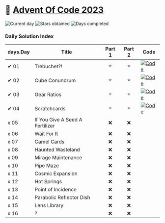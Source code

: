 # 🎄 [Advent Of Code 2023](https://adventofcode.com/2023)

![Current day](https://img.shields.io/badge/Day-16-blue)
![Stars obtained](https://img.shields.io/badge/Stars%20Obtained%20⭐-8-yellow)
![Days completed](https://img.shields.io/badge/Days%20Completed-4-red)

### Daily Solution Index

| days.Day  | Title                           | Part 1 | Part 2 | Code                                                                                                                             |                             
|------|---------------------------------|:------:|:------:|----------------------------------------------------------------------------------------------------------------------------------|
| ✔ 01 | Trebuchet?!                     |   ⭐    |   ⭐    | [![Code](https://img.shields.io/badge/Code-grey?style=for-the-badge&logo=Kotlin)](src/main/kotlin/) | 
| ✔ 02 | Cube Conundrum                  |   ⭐    |   ⭐    | [![Code](https://img.shields.io/badge/Code-grey?style=for-the-badge&logo=Kotlin)](src/main/kotlin/) | 
| ✔ 03 | Gear Ratios                     |   ⭐    |   ⭐    | [![Code](https://img.shields.io/badge/Code-grey?style=for-the-badge&logo=Kotlin)](src/main/kotlin/) | 
| ✔ 04 | Scratchcards                    |   ⭐    |   ⭐    | [![Code](https://img.shields.io/badge/Code-grey?style=for-the-badge&logo=Kotlin)](src/main/kotlin/) | 
| x 05 | If You Give A Seed A Fertilizer |   ❌    |   ❌    | | 
| x 06 | Wait For It                     |   ❌    |   ❌    | | 
| x 07 | Camel Cards                     |   ❌    |   ❌    | |                                                                                                   
| x 08 | Haunted Wasteland               |   ❌    |   ❌    | |                     
| x 09 | Mirage Maintenance              |   ❌    |   ❌    | |                                                                                                   
| x 10 | Pipe Maze                       |   ❌    |   ❌    | |                                                                                          
| x 11 | Cosmic Expansion                |   ❌    |   ❌    | |                                                                                                   
| x 12 | Hot Springs                     |   ❌    |   ❌    | |                                                                                                   
| x 13 | Point of Incidence              |   ❌    |   ❌    | |                                                                                                   
| x 14 | Parabolic Reflector Dish        |   ❌    |   ❌    | |                                                                                                   
| x 15 | Lens Library                    |   ❌    |   ❌    | |                                                                                                                                
| x 16 | ?                               |   ❌    |   ❌    | |                                                                                                                                
